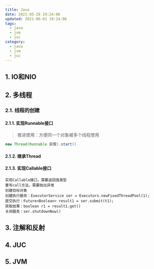 ```yaml
---
title: Java
date: 2021-05-28 19:24:06
updated: 2021-06-01 19:24:06
tags:
  - java	
  - jvm
  - juc
category:
  - java	
  - jvm
  - juc
---
```


## 1. IO和NIO

## 2. 多线程

### 2.1. 线程的创建

#### 2.1.1. 实现Runnable接口

> 推进使用：方便同一个对象被多个线程使用
>

```java
new Thread(Runnable 实现).start()
```

#### 2.1.2. 继承Thread

#### 2.1.3. 实现Callable接口

```
实现Callable接口，需要返回值类型
重写call方法，需要抛出异常
创建目标对象
创建执行服务：ExecutorService ser = Executors.newFixedThreadPool(1);
提交执行：Future<Boolean> result1 = ser.submit(t1);
获取结果：boolean r1 = result1.get()
关闭服务：ser.shutdownNow()
```

## 3. 注解和反射

## 4. JUC

## 5. JVM

